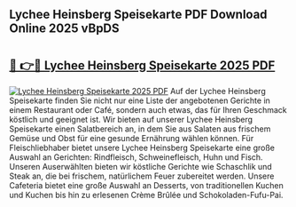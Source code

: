 ## Lychee Heinsberg Speisekarte PDF Download Online 2025 vBpDS

# <h2><a href="http://gcc7t67.nevu.top/?p=Lychee+Heinsberg+Speisekarte">🔗 👉🔴 Lychee Heinsberg Speisekarte 2025 PDF</a></h2>

[![Lychee Heinsberg Speisekarte 2025 PDF](https://i.imgur.com/dBaPXMq.png)](http://gcc7t67.nevu.top/?p=Lychee+Heinsberg+Speisekarte)
Auf der Lychee Heinsberg Speisekarte finden Sie nicht nur eine Liste der angebotenen Gerichte in einem Restaurant oder Café, sondern auch etwas, das für Ihren Geschmack köstlich und geeignet ist. Wir bieten auf unserer Lychee Heinsberg Speisekarte einen Salatbereich an, in dem Sie aus Salaten aus frischem Gemüse und Obst für eine gesunde Ernährung wählen können. Für Fleischliebhaber bietet unsere Lychee Heinsberg Speisekarte eine große Auswahl an Gerichten: Rindfleisch, Schweinefleisch, Huhn und Fisch. Unseren Auserwählten bieten wir köstliche Gerichte wie Schaschlik und Steak an, die bei frischem, natürlichem Feuer zubereitet werden. Unsere Cafeteria bietet eine große Auswahl an Desserts, von traditionellen Kuchen und Kuchen bis hin zu erlesenen Crème Brûlée und Schokoladen-Fufu-Pai.
